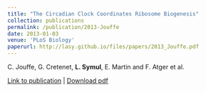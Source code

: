 ```yaml
---
title: "The Circadian Clock Coordinates Ribosome Biogenesis"
collection: publications
permalink: /publication/2013-Jouffe
date: 2013-01-03
venue: 'PLoS Biology'
paperurl: http://lasy.github.io/files/papers/2013_Jouffe.pdf
---
```


C. Jouffe, G. Cretenet, __L. Symul__, E. Martin and F. Atger et al.

[Link to publication](https://journals.plos.org/plosbiology/article/info%3Adoi%2F10.1371%2Fjournal.pbio.1001455) |
[Download pdf](http://lasy.github.io/files/2013_Jouffe.pdf)

